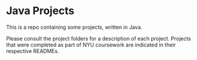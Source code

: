 # Java Projects
This is a repo containing some projects, written in Java.

Please consult the project folders for a description of each project. Projects that were completed as part of NYU coursework are indicated in their respective READMEs.
